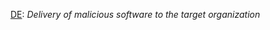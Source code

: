 [DE](https://docs.google.comspreadsheets/d/e/2PACX-1vS5ZWqy6QT_l04NONrSL4b9y-ELVZaK9QllqS_3vrwcXSVbjo_WVBHeTpqieAmsgQ/pubhtml?gid=1306884258#gid=1306884258&amp;range=C5): *Delivery of malicious software to the target organization*
